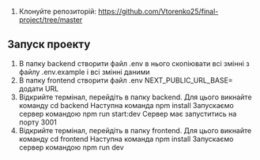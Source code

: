 
1. Клонуйте репозиторій:
   https://github.com/Vtorenko25/final-project/tree/master


## Запуск проекту
1. В папку backend створити файл .env в нього скопіювати всі змінні з файлу .env.example 
і всі змінні даними
2. В папку frontend створити файл .env NEXT_PUBLIC_URL_BASE= додати URL
3. Відкрийте термінал, перейдіть в папку backend. Для цього викнайте команду
cd backend 
Наступна команда
npm install
Запускаємо сервер командою
npm run start:dev
Сервер має запуститись на порту 3001
4. Відкрийте термінал, перейдіть в папку frontend. Для цього викнайте команду
cd frontend
Наступна команда
npm install
Запускаємо сервер командою
npm run dev












